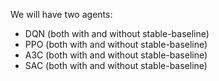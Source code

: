 We will have two agents:
- DQN (both with and without stable-baseline)
- PPO (both with and without stable-baseline)
- A3C (both with and without stable-baseline)
- SAC (both with and without stable-baseline)
